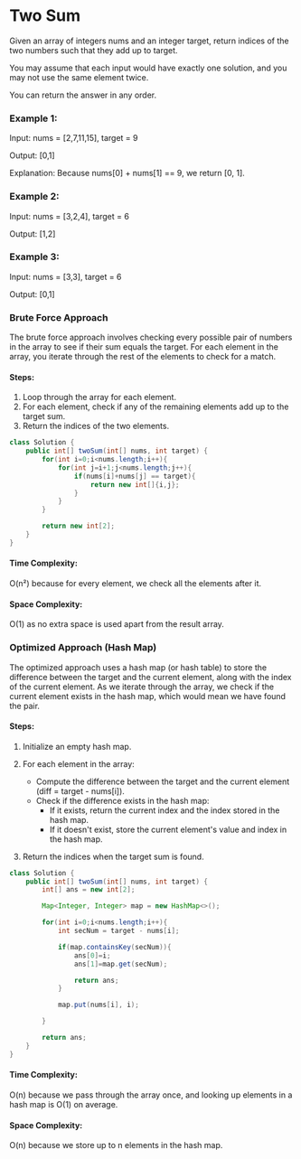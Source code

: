 # Two Sum
Given an array of integers nums and an integer target, return indices of the two numbers such that they add up to target.

You may assume that each input would have exactly one solution, and you may not use the same element twice.

You can return the answer in any order.



### Example 1:

Input: nums = [2,7,11,15], target = 9

Output: [0,1]

Explanation: Because nums[0] + nums[1] == 9, we return [0, 1].

### Example 2:

Input: nums = [3,2,4], target = 6

Output: [1,2]

### Example 3:

Input: nums = [3,3], target = 6

Output: [0,1]


### Brute Force Approach

The brute force approach involves checking every possible pair of numbers in the array to see if their sum equals the target. For each element in the array, you iterate through the rest of the elements to check for a match.

#### Steps:
1. Loop through the array for each element.
2. For each element, check if any of the remaining elements add up to the target sum.
3. Return the indices of the two elements.

```java
class Solution {
    public int[] twoSum(int[] nums, int target) {
        for(int i=0;i<nums.length;i++){
            for(int j=i+1;j<nums.length;j++){
                if(nums[i]+nums[j] == target){
                    return new int[]{i,j};
                }
            }
        }

        return new int[2];
    }
}
```
#### Time Complexity:
O(n²) because for every element, we check all the elements after it.

#### Space Complexity:
O(1) as no extra space is used apart from the result array.


### Optimized Approach (Hash Map) 

   The optimized approach uses a hash map (or hash table) to store the difference between the target and the current element, along with the index of the current element. As we iterate through the array, we check if the current element exists in the hash map, which would mean we have found the pair.

#### Steps:
1. Initialize an empty hash map.
2. For each element in the array:

    - Compute the difference between the target and the current element (diff = target - nums[i]).
    - Check if the difference exists in the hash map:
      - If it exists, return the current index and the index stored in the hash map.
      - If it doesn't exist, store the current element's value and index in the hash map.
3. Return the indices when the target sum is found.

```java
class Solution {
    public int[] twoSum(int[] nums, int target) {
        int[] ans = new int[2];

        Map<Integer, Integer> map = new HashMap<>();

        for(int i=0;i<nums.length;i++){
            int secNum = target - nums[i];

            if(map.containsKey(secNum)){
                ans[0]=i;
                ans[1]=map.get(secNum);

                return ans;
            }

            map.put(nums[i], i);

        }

        return ans;
    }
}

```
#### Time Complexity:
O(n) because we pass through the array once, and looking up elements in a hash map is O(1) on average.

#### Space Complexity:
O(n) because we store up to n elements in the hash map.